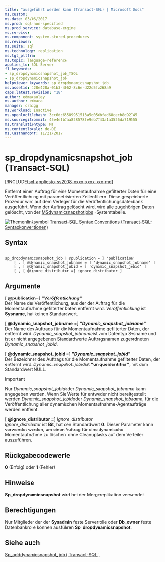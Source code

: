 ```yaml
---
title: "ausgeführt werden kann (Transact-SQL) | Microsoft Docs"
ms.custom: 
ms.date: 03/06/2017
ms.prod: sql-non-specified
ms.prod_service: database-engine
ms.service: 
ms.component: system-stored-procedures
ms.reviewer: 
ms.suite: sql
ms.technology: replication
ms.tgt_pltfrm: 
ms.topic: language-reference
applies_to: SQL Server
f1_keywords:
- sp_dropdynamicsnapshot_job_TSQL
- sp_dropdynamicsnapshot_job
helpviewer_keywords: sp_dropdynamicsnapshot_job
ms.assetid: 128e428a-01b3-4062-8c6e-d22d5fa268a9
caps.latest.revision: "18"
author: edmacauley
ms.author: edmaca
manager: craigg
ms.workload: Inactive
ms.openlocfilehash: 3cc6dc65589951513a5d05dbfad68cecb8d92745
ms.sourcegitcommit: 45e4efb7aa828578fe9eb7743a1a3526da719555
ms.translationtype: MT
ms.contentlocale: de-DE
ms.lasthandoff: 11/21/2017
---
```

# <a name="spdropdynamicsnapshotjob-transact-sql"></a>sp_dropdynamicsnapshot_job (Transact-SQL)
[!INCLUDE[tsql-appliesto-ss2008-xxxx-xxxx-xxx-md](../../includes/tsql-appliesto-ss2008-xxxx-xxxx-xxx-md.md)]

  Entfernt einen Auftrag für eine Momentaufnahme gefilterter Daten für eine Veröffentlichung mit parametrisierten Zeilenfiltern. Diese gespeicherte Prozedur wird auf dem Verleger für die Veröffentlichungsdatenbank ausgeführt. Wenn der Auftrag gelöscht wird, wird alle zugehörigen Daten gelöscht, von der [MSdynamicsnapshotjobs](../../relational-databases/system-tables/msdynamicsnapshotjobs-transact-sql.md) -Systemtabelle.  
  
 ![Themenlinksymbol](../../database-engine/configure-windows/media/topic-link.gif "Topic link icon") [Transact-SQL Syntax Conventions (Transact-SQL-Syntaxkonventionen)](../../t-sql/language-elements/transact-sql-syntax-conventions-transact-sql.md)  
  
## <a name="syntax"></a>Syntax  
  
```  
  
sp_dropdynamicsnapshot_job [ @publication = ] 'publication'   
    [ , [ @dynamic_snapshot_jobname = ] 'dynamic_snapshot_jobname' ]   
    [ , [ @dynamic_snapshot_jobid = ] 'dynamic_snapshot_jobid' ]   
    [ , [ @ignore_distributor =] ignore_distributor ]  
```  
  
## <a name="arguments"></a>Argumente  
 [  **@publication=**] **"***Veröffentlichung***"**  
 Der Name der Veröffentlichung, aus der der Auftrag für die Momentaufnahme gefilterter Daten entfernt wird. *Veröffentlichung* ist **Sysname**, hat keinen Standardwert.  
  
 [  **@dynamic_snapshot_jobname** =] **"***Dynamic_snapshot_jobname***"**  
 Der Name des Auftrags für die Momentaufnahme gefilterter Daten, der entfernt wird. *Dynamic_snapshot_jobname*ist vom Datentyp Sysname und ist er nicht angegebenen Standardwerte Auftragsnamen zugeordneten *Dynamic_snapshot_jobid*.  
  
 [  **@dynamic_snapshot_jobid** =] **"***Dynamic_snapshot_jobid***"**  
 Der Bezeichner des Auftrags für die Momentaufnahme gefilterter Daten, der entfernt wird. *Dynamic_snapshot_jobid*ist **"uniqueidentifier"**, mit dem Standardwert NULL.  
  
> [!IMPORTANT]  
>  Nur *Dynamic_snapshot_jobid*oder *Dynamic_snapshot_jobname* kann angegeben werden. Wenn Sie Werte für entweder nicht bereitgestellt werden *Dynamic_snapshot_jobid*oder *Dynamic_snapshot_jobname*, für die Veröffentlichung aller dynamischen Momentaufnahme-Agentaufträge werden entfernt.  
  
 [  **@ignore_distributor =**] *Ignore_distributor*  
 *Ignore_distributor* ist **Bit**, hat den Standardwert **0**. Dieser Parameter kann verwendet werden, um einen Auftrag für eine dynamische Momentaufnahme zu löschen, ohne Cleanuptasks auf dem Verteiler auszuführen.  
  
## <a name="return-code-values"></a>Rückgabecodewerte  
 **0** (Erfolg) oder **1** (Fehler)  
  
## <a name="remarks"></a>Hinweise  
 **Sp_dropdynamicsnapshot** wird bei der Mergereplikation verwendet.  
  
## <a name="permissions"></a>Berechtigungen  
 Nur Mitglieder der der **Sysadmin** feste Serverrolle oder **Db_owner** feste Datenbankrolle können ausführen **Sp_dropdynamicsnapshot**.  
  
## <a name="see-also"></a>Siehe auch  
 [Sp_adddynamicsnapshot_job &#40; Transact-SQL &#41;](../../relational-databases/system-stored-procedures/sp-adddynamicsnapshot-job-transact-sql.md)  
  
  
